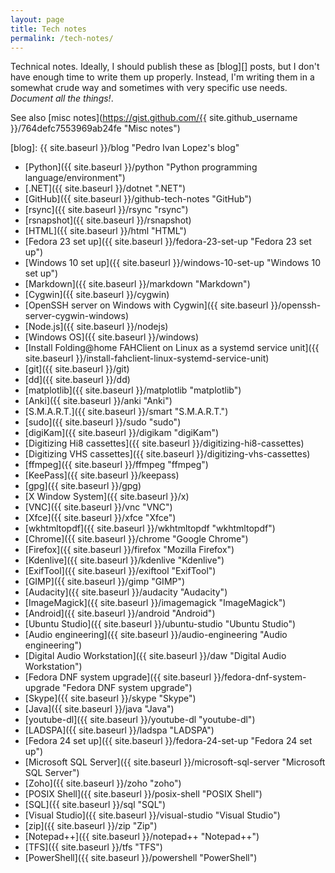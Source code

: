 ```yaml
---
layout: page
title: Tech notes
permalink: /tech-notes/
---
```


Technical notes. Ideally, I should publish these as [blog][] posts, but I don't
have enough time to write them up properly. Instead, I'm writing them in a
somewhat crude way and sometimes with very specific use needs. *Document all
the things!*.

See also
[misc notes](https://gist.github.com/{{ site.github_username }}/764defc7553969ab24fe "Misc notes")

[blog]: {{ site.baseurl }}/blog "Pedro Ivan Lopez's blog"

- [Python]({{ site.baseurl }}/python "Python programming language/environment")
- [.NET]({{ site.baseurl }}/dotnet ".NET")
- [GitHub]({{ site.baseurl }}/github-tech-notes "GitHub")
- [rsync]({{ site.baseurl }}/rsync "rsync")
- [rsnapshot]({{ site.baseurl }}/rsnapshot)
- [HTML]({{ site.baseurl }}/html "HTML")
- [Fedora 23 set up]({{ site.baseurl }}/fedora-23-set-up "Fedora 23 set up")
- [Windows 10 set up]({{ site.baseurl }}/windows-10-set-up "Windows 10 set up")
- [Markdown]({{ site.baseurl }}/markdown "Markdown")
- [Cygwin]({{ site.baseurl }}/cygwin)
- [OpenSSH server on Windows with Cygwin]({{ site.baseurl }}/openssh-server-cygwin-windows)
- [Node.js]({{ site.baseurl }}/nodejs)
- [Windows OS]({{ site.baseurl }}/windows)
- [Install Folding@home FAHClient on Linux as a systemd service unit]({{ site.baseurl }}/install-fahclient-linux-systemd-service-unit)
- [git]({{ site.baseurl }}/git)
- [dd]({{ site.baseurl }}/dd)
- [matplotlib]({{ site.baseurl }}/matplotlib "matplotlib")
- [Anki]({{ site.baseurl }}/anki "Anki")
- [S.M.A.R.T.]({{ site.baseurl }}/smart "S.M.A.R.T.")
- [sudo]({{ site.baseurl }}/sudo "sudo")
- [digiKam]({{ site.baseurl }}/digikam "digiKam")
- [Digitizing Hi8 cassettes]({{ site.baseurl }}/digitizing-hi8-cassettes)
- [Digitizing VHS cassettes]({{ site.baseurl }}/digitizing-vhs-cassettes)
- [ffmpeg]({{ site.baseurl }}/ffmpeg "ffmpeg")
- [KeePass]({{ site.baseurl }}/keepass)
- [gpg]({{ site.baseurl }}/gpg)
- [X Window System]({{ site.baseurl }}/x)
- [VNC]({{ site.baseurl }}/vnc "VNC")
- [Xfce]({{ site.baseurl }}/xfce "Xfce")
- [wkhtmltopdf]({{ site.baseurl }}/wkhtmltopdf "wkhtmltopdf")
- [Chrome]({{ site.baseurl }}/chrome "Google Chrome")
- [Firefox]({{ site.baseurl }}/firefox "Mozilla Firefox")
- [Kdenlive]({{ site.baseurl }}/kdenlive "Kdenlive")
- [ExifTool]({{ site.baseurl }}/exiftool "ExifTool")
- [GIMP]({{ site.baseurl }}/gimp "GIMP")
- [Audacity]({{ site.baseurl }}/audacity "Audacity")
- [ImageMagick]({{ site.baseurl }}/imagemagick "ImageMagick")
- [Android]({{ site.baseurl }}/android "Android")
- [Ubuntu Studio]({{ site.baseurl }}/ubuntu-studio "Ubuntu Studio")
- [Audio engineering]({{ site.baseurl }}/audio-engineering "Audio engineering")
- [Digital Audio Workstation]({{ site.baseurl }}/daw "Digital Audio Workstation")
- [Fedora DNF system upgrade]({{ site.baseurl }}/fedora-dnf-system-upgrade "Fedora DNF system upgrade")
- [Skype]({{ site.baseurl }}/skype "Skype")
- [Java]({{ site.baseurl }}/java "Java")
- [youtube-dl]({{ site.baseurl }}/youtube-dl "youtube-dl")
- [LADSPA]({{ site.baseurl }}/ladspa "LADSPA")
- [Fedora 24 set up]({{ site.baseurl }}/fedora-24-set-up "Fedora 24 set up")
- [Microsoft SQL Server]({{ site.baseurl }}/microsoft-sql-server "Microsoft SQL Server")
- [Zoho]({{ site.baseurl }}/zoho "zoho")
- [POSIX Shell]({{ site.baseurl }}/posix-shell "POSIX Shell")
- [SQL]({{ site.baseurl }}/sql "SQL")
- [Visual Studio]({{ site.baseurl }}/visual-studio "Visual Studio")
- [zip]({{ site.baseurl }}/zip "Zip")
- [Notepad++]({{ site.baseurl }}/notepad++ "Notepad++")
- [TFS]({{ site.baseurl }}/tfs "TFS")
- [PowerShell]({{ site.baseurl }}/powershell "PowerShell")
